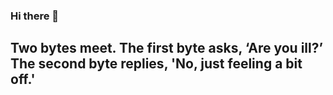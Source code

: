 ### Hi there 👋

 

 ## Two bytes meet. The first byte asks, ‘Are you ill?’ The second byte replies, 'No, just feeling a bit off.'
